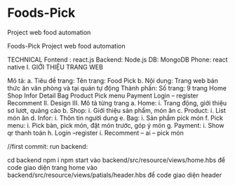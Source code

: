 # Foods-Pick
Project web food automation

Foods-Pick
Project web food automation

TECHNICAL Fontend : react.js Backend: Node.js DB: MongoDB Phone: react native I. GIỚI THIỆU TRANG WEB

Mô tả: a. Tiêu đề trang:
Tên trang: Food Pick b. Nội dung:
Trang web bán thức ăn văn phòng và tại quán tự động
Thành phần: Số trang: 9 trang
            Home
            Shop
            Infor
            Detail
            Bag
            Product
            Pick menu
            Payment
            Login – register
            Recomment
II. Design 
III. Mô tả từng trang 
      a. Home: 
          i. Trang động, giới thiệu sơ lươt, quảng cáo 
      b. Shop: 
          i. Giới thiệu sản phẩm, món ăn 
      c. Product: 
          i. List món ăn 
      d. Infor: 
          i. Thôn tin người dung 
      e. Bag: 
          i. Sản phẩm pick món 
      f. Pick menu: 
          i. Pick bàn, pick món, đặt món trước, góp ý món 
      g. Payment: 
          i. Show qr thanh toán 
      h. Login –register 
          i. Recomment – ai – pick món

//first commit: run backend:

cd backend
npm i
npm start
vào backend/src/resource/views/home.hbs để code giao diện trang home
vào backend/src/resource/views/patials/header.hbs để code giao diện header
